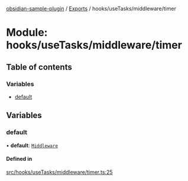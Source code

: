 [obsidian-sample-plugin](../README.md) / [Exports](../modules.md) / hooks/useTasks/middleware/timer

# Module: hooks/useTasks/middleware/timer

## Table of contents

### Variables

- [default](hooks_useTasks_middleware_timer.md#default)

## Variables

### default

• **default**: [`Middleware`](hooks_useTasks_types.md#middleware)

#### Defined in

[src/hooks/useTasks/middleware/timer.ts:25](https://github.com/dromse/personal-grind-manager/blob/93620cd/src/hooks/useTasks/middleware/timer.ts#L25)

